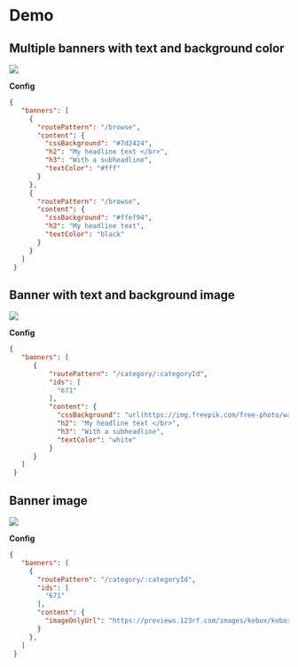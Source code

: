 # Demo

## Multiple banners with text and background color
![](text-with-bg-color.png)

**Config**
```json
{
   "banners": [
     {
       "routePattern": "/browse",
       "content": {
         "cssBackground": "#7d2424",
         "h2": "My headline text </br>",
         "h3": "With a subheadline",
         "textColor": "#fff"
       }
     },
     {
       "routePattern": "/browse",
       "content": {
         "cssBackground": "#ffef94",
         "h2": "My headline text",
         "textColor": "black"
       }
     }
   ]
 }
 ```
 
## Banner with text and background image
![](text-with-bg-img.png)

**Config**
```json
{
   "banners": [
      {
          "routePattern": "/category/:categoryId",
          "ids": [
            "671"
          ],
          "content": {
            "cssBackground": "url(https://img.freepik.com/free-photo/wall-wallpaper-concrete-colored-painted-textured-concept_53876-31799.jpg?size=626&ext=jpg) center/cover",
            "h2": "My headline text </br>",
            "h3": "With a subheadline",
            "textColor": "white"
          }
      }
   ]
 }
 ```
 
## Banner image
![](img.png)

**Config**
```json
{
   "banners": [
     {
       "routePattern": "/category/:categoryId",
       "ids": [
         "671"
       ],
       "content": {
         "imageOnlyUrl": "https://previews.123rf.com/images/kebox/kebox1605/kebox160500041/57387773-schwarze-silhouette-der-jubelnde-fu%C3%9Fballfans.jpg"
       }
     },
   ]
 }
 ```

